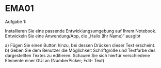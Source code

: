 # EMA01

Aufgabe 1:

Installieren Sie eine passende Entwicklungsumgebung auf Ihrem Notebook.
Entwickeln Sie eine Anwendung/App, die „Hallo (Ihr Name)“ ausgibt

a) Fügen Sie einen Button hinzu, bei dessen Drücken dieser Text erscheint.
b) Geben Sie dem Benutzer die Möglichkeit Schriftgröße und Textfarbe des dargestellten Textes zu editieren. Schauen Sie sich hierfür verschiedene Elemente einer GUI an (NumberPicker; Edit- Text)
